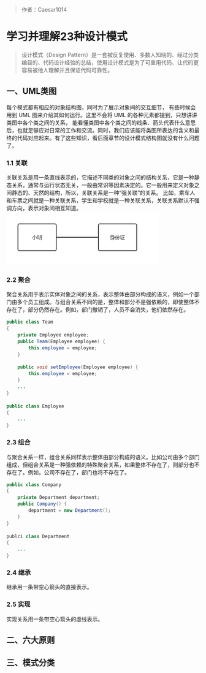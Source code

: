 > 作者：Caesar1014

# 学习并理解23种设计模式
> 设计模式（Design Pattern）是一套被反复使用、多数人知晓的、经过分类编目的、代码设计经验的总结，使用设计模式是为了可重用代码、让代码更容易被他人理解并且保证代码可靠性。


## 一、UML类图
每个模式都有相应的对象结构图，同时为了展示对象间的交互细节， 有些时候会用到 UML 图来介绍其如何运行。这里不会将 UML 的各种元素都提到，只想讲讲类图中各个类之间的关系， 能看懂类图中各个类之间的线条、箭头代表什么意思后，也就足够应对日常的工作和交流。同时，我们应该能将类图所表达的含义和最终的代码对应起来。有了这些知识，看后面章节的设计模式结构图就没有什么问题了。

### 1.1 关联
关联关系是用一条直线表示的，它描述不同类的对象之间的结构关系，它是一种静态关系，通常与运行状态无关，一般由常识等因素决定的。它一般用来定义对象之间静态的、天然的结构，所以，关联关系是一种“强关联”的关系。
比如，乘车人和车票之间就是一种关联关系，学生和学校就是一种关联关系，关联关系默认不强调方向，表示对象间相互知道。  
![avatar](https://github.com/Caesar1014/MarkDown/blob/master/DesignPattern/src/%E5%85%B3%E8%81%94.png?raw=true)

### 2.2 聚合
聚合关系用于表示实体对象之间的关系，表示整体由部分构成的语义，例如一个部门由多个员工组成。与组合关系不同的是，整体和部分不是强依赖的，即使整体不存在了，部分仍然存在。例如，部门撤销了，人员不会消失，他们依然存在。
```java
public class Team
{
    private Employee employee;
    public Team(Employee employee) {
        this.employee = employee;
    }

    public void setEmployee(Employee employee) {
        this.employee = employee;
    }
    ...
}

public class Employee
{
    ...
} 
```

### 2.3 组合
与聚合关系一样，组合关系同样表示整体由部分构成的语义。比如公司由多个部门组成，但组合关系是一种强依赖的特殊聚合关系，如果整体不存在了，则部分也不存在了。例如，公司不存在了，部门也将不存在了。
```java
public class Company
{
    private Department department;
    public Company() {
        department = new Department();
    }
}

publci class Department
{
    ...
}
```

### 2.4 继承
继承用一条带空心箭头的直接表示。

### 2.5 实现
实现关系用一条带空心箭头的虚线表示。


## 二、六大原则


## 三、模式分类